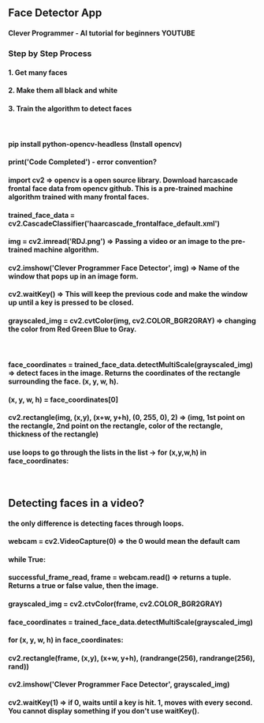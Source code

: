 ## Face Detector App
#### Clever Programmer - AI tutorial for beginners YOUTUBE
### Step by Step Process
#### 1. Get many faces
#### 2. Make them all black and white
#### 3. Train the algorithm to detect faces 
<br/>

#### pip install python-opencv-headless (Install opencv)
#### print('Code Completed') - error convention? 
#### import cv2 => opencv is a open source library. Download harcascade frontal face data from opencv github. This is a pre-trained machine algorithm trained with many frontal faces. 
#### trained_face_data = cv2.CascadeClassifier('haarcascade_frontalface_default.xml')
#### img = cv2.imread('RDJ.png') => Passing a video or an image to the pre-trained machine algorithm. 
#### cv2.imshow('Clever Programmer Face Detector', img) => Name of the window that pops up in an image form. 
#### cv2.waitKey() => This will keep the previous code and make the window up until a key is pressed to be closed. 
#### grayscaled_img = cv2.cvtColor(img, cv2.COLOR_BGR2GRAY) => changing the color from Red Green Blue to Gray. 
<br/>

#### face_coordinates = trained_face_data.detectMultiScale(grayscaled_img) => detect faces in the image. Returns the coordinates of the rectangle surrounding the face. (x, y, w, h). 
#### (x, y, w, h) = face_coordinates[0] 
#### cv2.rectangle(img, (x,y), (x+w, y+h), (0, 255, 0), 2) => (img, 1st point on the rectangle, 2nd point on the rectangle, color of the rectangle, thickness of the rectangle) 
#### use loops to go through the lists in the list -> for (x,y,w,h) in face_coordinates:
<br/>

## Detecting faces in a video?
#### the only difference is detecting faces through loops.
#### webcam = cv2.VideoCapture(0) => the 0 would mean the default cam
#### while True: 
#### successful_frame_read, frame = webcam.read() => returns a tuple. Returns a true or false value, then the image. 
#### grayscaled_img = cv2.ctvColor(frame, cv2.COLOR_BGR2GRAY)
#### face_coordinates = trained_face_data.detectMultiScale(grayscaled_img)
#### for (x, y, w, h) in face_coordinates:
#### cv2.rectangle(frame, (x,y), (x+w, y+h), (randrange(256), randrange(256), rand))
#### cv2.imshow('Clever Programmer Face Detector', grayscaled_img)
#### cv2.waitKey(1) => if 0, waits until a key is hit. 1, moves with every second. You cannot display something if you don't use waitKey(). 
#### 



